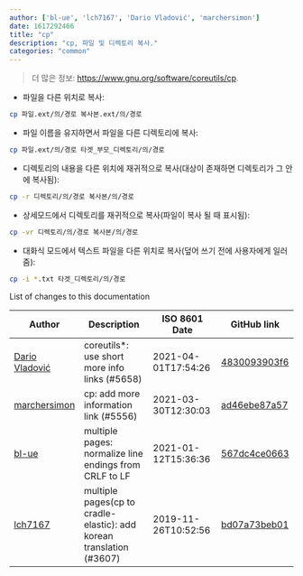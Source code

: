 ```yaml
---
author: ['bl-ue', 'lch7167', 'Dario Vladović', 'marchersimon']
date: 1617292466
title: "cp"
description: "cp, 파일 및 디렉토리 복사."
categories: "common"
---
```

> 더 많은 정보: <https://www.gnu.org/software/coreutils/cp>.

- 파일을 다른 위치로 복사:

```bash
cp 파일.ext/의/경로 복사본.ext/의/경로
```

- 파일 이름을 유지하면서 파일을 다른 디렉토리에 복사:

```bash
cp 파일.ext/의/경로 타겟_부모_디렉토리/의/경로
```

- 디렉토리의 내용을 다른 위치에 재귀적으로 복사(대상이 존재하면 디렉토리가 그 안에 복사됨):

```bash
cp -r 디렉토리/의/경로 복사본/의/경로
```

- 상세모드에서 디렉토리를 재귀적으로 복사(파일이 복사 될 때 표시됨):

```bash
cp -vr 디렉토리/의/경로 복사본/의/경로
```

- 대화식 모드에서 텍스트 파일을 다른 위치로 복사(덮어 쓰기 전에 사용자에게 일러줌):

```bash
cp -i *.txt 타겟_디렉토리/의/경로
```
List of changes to this documentation


Author | Description | ISO 8601 Date | GitHub link
------|-----|-----|-----
[Dario Vladović](mailto:d.vladimyr@gmail.com) | coreutils*: use short more info links (#5658) | 2021-04-01T17:54:26 | [4830093903f6](https://github.com/tldr-pages/tldr/commit/4830093903f66ccf3ebbc2ecf477286e45edac59)
[marchersimon](mailto:50295997+marchersimon@users.noreply.github.com) | cp: add more information link (#5556) | 2021-03-30T12:30:03 | [ad46ebe87a57](https://github.com/tldr-pages/tldr/commit/ad46ebe87a578bcb5e61d26addcf1bdfe287d75f)
[bl-ue](mailto:54780737+bl-ue@users.noreply.github.com) | multiple pages: normalize line endings from CRLF to LF | 2021-01-12T15:36:36 | [567dc4ce0663](https://github.com/tldr-pages/tldr/commit/567dc4ce0663231ea1b8b9533b327094eb82ba1f)
[lch7167](mailto:youngsj69@gmail.com) | multiple pages(cp to cradle-elastic): add korean translation (#3607) | 2019-11-26T10:52:56 | [bd07a73beb01](https://github.com/tldr-pages/tldr/commit/bd07a73beb0168939d441cd008f17b80775a9ead)

